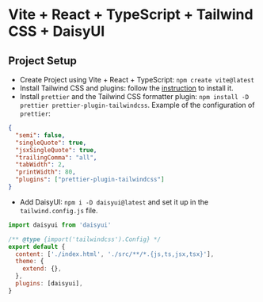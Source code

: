 # Vite + React + TypeScript + Tailwind CSS + DaisyUI

## Project Setup

- Create Project using Vite + React + TypeScript: `npm create vite@latest`
- Install Tailwind CSS and plugins: follow the [instruction](https://tailwindcss.com/docs/installation) to install it.
- Install `prettier` and the Tailwind CSS formatter plugin: `npm install -D prettier prettier-plugin-tailwindcss`.
  Example of the configuration of `prettier`:

```json
{
  "semi": false,
  "singleQuote": true,
  "jsxSingleQuote": true,
  "trailingComma": "all",
  "tabWidth": 2,
  "printWidth": 80,
  "plugins": ["prettier-plugin-tailwindcss"]
}
```

- Add DaisyUI: `npm i -D daisyui@latest` and set it up in the `tailwind.config.js` file.

```javascript
import daisyui from 'daisyui'

/** @type {import('tailwindcss').Config} */
export default {
  content: ['./index.html', './src/**/*.{js,ts,jsx,tsx}'],
  theme: {
    extend: {},
  },
  plugins: [daisyui],
}
```
